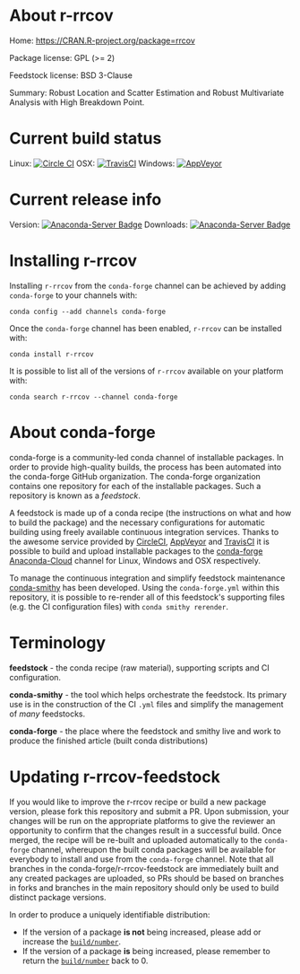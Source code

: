 About r-rrcov
=============

Home: https://CRAN.R-project.org/package=rrcov

Package license: GPL (>= 2)

Feedstock license: BSD 3-Clause

Summary: Robust Location and Scatter Estimation and Robust Multivariate Analysis with High Breakdown Point.



Current build status
====================

Linux: [![Circle CI](https://circleci.com/gh/conda-forge/r-rrcov-feedstock.svg?style=shield)](https://circleci.com/gh/conda-forge/r-rrcov-feedstock)
OSX: [![TravisCI](https://travis-ci.org/conda-forge/r-rrcov-feedstock.svg?branch=master)](https://travis-ci.org/conda-forge/r-rrcov-feedstock)
Windows: [![AppVeyor](https://ci.appveyor.com/api/projects/status/github/conda-forge/r-rrcov-feedstock?svg=True)](https://ci.appveyor.com/project/conda-forge/r-rrcov-feedstock/branch/master)

Current release info
====================
Version: [![Anaconda-Server Badge](https://anaconda.org/conda-forge/r-rrcov/badges/version.svg)](https://anaconda.org/conda-forge/r-rrcov)
Downloads: [![Anaconda-Server Badge](https://anaconda.org/conda-forge/r-rrcov/badges/downloads.svg)](https://anaconda.org/conda-forge/r-rrcov)

Installing r-rrcov
==================

Installing `r-rrcov` from the `conda-forge` channel can be achieved by adding `conda-forge` to your channels with:

```
conda config --add channels conda-forge
```

Once the `conda-forge` channel has been enabled, `r-rrcov` can be installed with:

```
conda install r-rrcov
```

It is possible to list all of the versions of `r-rrcov` available on your platform with:

```
conda search r-rrcov --channel conda-forge
```


About conda-forge
=================

conda-forge is a community-led conda channel of installable packages.
In order to provide high-quality builds, the process has been automated into the
conda-forge GitHub organization. The conda-forge organization contains one repository
for each of the installable packages. Such a repository is known as a *feedstock*.

A feedstock is made up of a conda recipe (the instructions on what and how to build
the package) and the necessary configurations for automatic building using freely
available continuous integration services. Thanks to the awesome service provided by
[CircleCI](https://circleci.com/), [AppVeyor](http://www.appveyor.com/)
and [TravisCI](https://travis-ci.org/) it is possible to build and upload installable
packages to the [conda-forge](https://anaconda.org/conda-forge)
[Anaconda-Cloud](http://docs.anaconda.org/) channel for Linux, Windows and OSX respectively.

To manage the continuous integration and simplify feedstock maintenance
[conda-smithy](http://github.com/conda-forge/conda-smithy) has been developed.
Using the ``conda-forge.yml`` within this repository, it is possible to re-render all of
this feedstock's supporting files (e.g. the CI configuration files) with ``conda smithy rerender``.


Terminology
===========

**feedstock** - the conda recipe (raw material), supporting scripts and CI configuration.

**conda-smithy** - the tool which helps orchestrate the feedstock.
                   Its primary use is in the construction of the CI ``.yml`` files
                   and simplify the management of *many* feedstocks.

**conda-forge** - the place where the feedstock and smithy live and work to
                  produce the finished article (built conda distributions)


Updating r-rrcov-feedstock
==========================

If you would like to improve the r-rrcov recipe or build a new
package version, please fork this repository and submit a PR. Upon submission,
your changes will be run on the appropriate platforms to give the reviewer an
opportunity to confirm that the changes result in a successful build. Once
merged, the recipe will be re-built and uploaded automatically to the
`conda-forge` channel, whereupon the built conda packages will be available for
everybody to install and use from the `conda-forge` channel.
Note that all branches in the conda-forge/r-rrcov-feedstock are
immediately built and any created packages are uploaded, so PRs should be based
on branches in forks and branches in the main repository should only be used to
build distinct package versions.

In order to produce a uniquely identifiable distribution:
 * If the version of a package **is not** being increased, please add or increase
   the [``build/number``](http://conda.pydata.org/docs/building/meta-yaml.html#build-number-and-string).
 * If the version of a package **is** being increased, please remember to return
   the [``build/number``](http://conda.pydata.org/docs/building/meta-yaml.html#build-number-and-string)
   back to 0.
